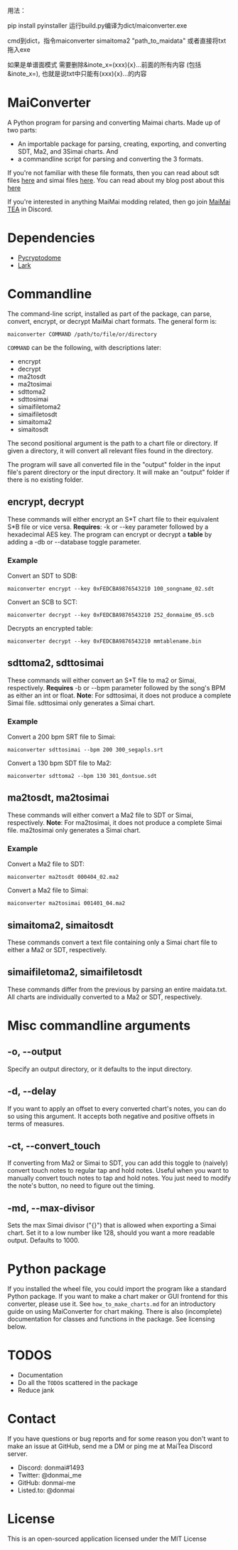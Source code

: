 用法：

pip install pyinstaller
运行build.py编译为dict/maiconverter.exe

cmd到dict，指令maiconverter simaitoma2 "path_to_maidata"
或者直接将txt拖入exe

如果是单谱面模式
需要删除&inote_x=(xxx){x}...前面的所有内容 (包括&inote_x=),
也就是说txt中只能有(xxx){x}...的内容

# MaiConverter
A Python program for parsing and converting Maimai charts. Made up of two parts: 
* An importable package for parsing, creating, exporting, and converting SDT, Ma2, and 3Simai charts. And
* a commandline script for parsing and converting the 3 formats.

If you're not familiar with these file formats, then you can read about sdt files [here](https://listed.to/@donmai/18173/the-four-chart-formats-of-maimai-classic) and simai files [here](https://w.atwiki.jp/simai/pages/25.html). You can read about my blog post about this [here](https://listed.to/@donmai/18284/newly-released-simai-to-sdt-converter)

If you're interested in anything MaiMai modding related, then go join [MaiMai TEA](https://discord.gg/82UR3e2akE) in Discord.

# Dependencies 
* [Pycryptodome](https://pypi.org/project/pycryptodome)
* [Lark](https://pypi.org/project/lark-parser)

# Commandline
The command-line script, installed as part of the package, can parse, convert, encrypt, or decrypt MaiMai chart formats. The general form is:

```maiconverter COMMAND /path/to/file/or/directory```

`COMMAND` can be the following, with descriptions later:
* encrypt
* decrypt
* ma2tosdt
* ma2tosimai
* sdttoma2
* sdttosimai
* simaifiletoma2
* simaifiletosdt
* simaitoma2
* simaitosdt

The second positional argument is the path to a chart file or directory. If given a directory, it will convert all relevant files found in the directory.

The program will save all converted file in the "output" folder in the input file's parent directory or the input directory. It will make an "output" folder if there is no existing folder.

## encrypt, decrypt

These commands will either encrypt an S\*T chart file to their equivalent S\*B file or vice versa.
**Requires**: -k or --key parameter followed by a hexadecimal AES key. The program can encrypt or decrypt a **table** by adding a -db or --database toggle parameter.

### Example
Convert an SDT to SDB:

```maiconverter encrypt --key 0xFEDCBA9876543210 100_songname_02.sdt```

Convert an SCB to SCT:

```maiconverter decrypt --key 0xFEDCBA9876543210 252_donmaime_05.scb```

Decrypts an encrypted table:

```maiconverter decrypt --key 0xFEDCBA9876543210 mmtablename.bin```

## sdttoma2, sdttosimai

These commands will either convert an S\*T file to ma2 or Simai, respectively. **Requires** -b or --bpm parameter followed by the song's BPM as either an int or float. 
**Note**: For sdttosimai, it does not produce a complete Simai file. sdttosimai only generates a Simai chart.

### Example
Convert a 200 bpm SRT file to Simai:

```maiconverter sdttosimai --bpm 200 300_segapls.srt```

Convert a 130 bpm SDT file to Ma2:

```maiconverter sdttoma2 --bpm 130 301_dontsue.sdt```

## ma2tosdt, ma2tosimai

These commands will either convert a Ma2 file to SDT or Simai, respectively.
**Note**: For ma2tosimai, it does not produce a complete Simai file. ma2tosimai only generates a Simai chart.

### Example
Convert a Ma2 file to SDT:

```maiconverter ma2tosdt 000404_02.ma2```

Convert a Ma2 file to Simai:

```maiconverter ma2tosimai 001401_04.ma2```

## simaitoma2, simaitosdt

These commands convert a text file containing only a Simai chart file to either a Ma2 or SDT, respectively.

## simaifiletoma2, simaifiletosdt

These commands differ from the previous by parsing an entire maidata.txt. All charts are individually converted to a Ma2 or SDT, respectively.

# Misc commandline arguments
## -o, --output
Specify an output directory, or it defaults to the input directory.

## -d, --delay
If you want to apply an offset to every converted chart's notes, you can do so using this argument. It accepts both negative and positive offsets in terms of measures.

## -ct, --convert_touch
If converting from Ma2 or Simai to SDT, you can add this toggle to (naively) convert touch notes to regular tap and hold notes. Useful when you want to manually convert touch notes to tap and hold notes. You just need to modify the note's button, no need to figure out the timing.

## -md, --max-divisor
Sets the max Simai divisor ("{}") that is allowed when exporting a Simai chart. Set it to a low number like 128, should you want a more readable output. Defaults to 1000. 

# Python package
If you installed the wheel file, you could import the program like a standard Python package. If you want to make a chart maker or GUI frontend for this converter, please use it. See `how_to_make_charts.md` for an introductory guide on using MaiConverter for chart making. There is also (incomplete) documentation for classes and functions in the package. See licensing below.

# TODOS
* Documentation
* Do all the `TODO`s scattered in the package
* Reduce jank

# Contact
If you have questions or bug reports and for some reason you don't want to make an issue at GitHub, send me a DM or ping me at MaiTea Discord server.

* Discord: donmai#1493
* Twitter: @donmai_me
* GitHub: donmai-me
* Listed.to: @donmai

# License
This is an open-sourced application licensed under the MIT License
